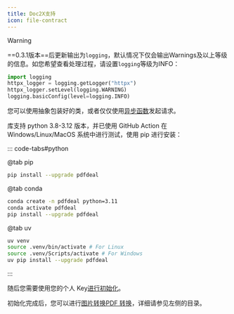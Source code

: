 ```yaml
---
title: Doc2X支持
icon: file-contract
---
```


> [!warning]
> ==0.3.1版本==后更新输出为`logging`，默认情况下仅会输出Warnings及以上等级的信息。如您希望查看处理过程，请设置`logging`等级为INFO：
> ```python
> import logging
> httpx_logger = logging.getLogger("httpx")
> httpx_logger.setLevel(logging.WARNING)
> logging.basicConfig(level=logging.INFO)
> ```


您可以使用抽象包装好的类，或者仅仅使用[异步函数](./async.md)发起请求。

库支持 python 3.8-3.12 版本，并已使用 GitHub Action 在 Windows/Linux/MacOS 系统中进行测试，使用 pip 进行安装：

::: code-tabs#python

@tab pip

```bash
pip install --upgrade pdfdeal
```

@tab conda

```bash
conda create -n pdfdeal python=3.11
conda activate pdfdeal
pip install --upgrade pdfdeal
```

@tab uv

```bash
uv venv
source .venv/bin/activate # For Linux
source .venv/Scripts/activate # For Windows
uv pip install --upgrade pdfdeal
```

:::

随后您需要使用您的个人 Key[进行初始化](./Init.md)。

初始化完成后，您可以进行[图片转换](./1.md)[PDF 转换](./2.md)，详细请参见左侧的目录。
